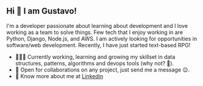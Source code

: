 ## Hi 👋 I am Gustavo! 
I'm a developer passionate about learning about development and I love working as a team to solve things. Few tech that I enjoy working in are Python, Django, Node.js, and AWS. I am actively looking for opportunities in software/web development. Recently, I have just started text-based RPG!
- 👨🏽‍💻 Currently working, learning and growing my skillset in data structures, patterns, algorithms and devops tools (why not? 🤔).
- 🤝 Open for collaborations on any project, just send me a message 😉.
- 👨 Know more about me at [Linkedin](https://www.linkedin.com/in/gustavo-pedroni/?locale=en_US) 
